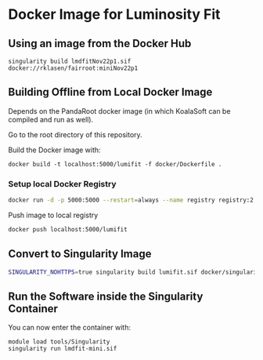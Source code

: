 # Docker Image for Luminosity Fit

## Using an image from the Docker Hub

```
singularity build lmdfitNov22p1.sif docker://rklasen/fairroot:miniNov22p1
```

## Building Offline from Local Docker Image

Depends on the PandaRoot docker image (in which KoalaSoft can be compiled and run as well).

Go to the root directory of this repository.

Build the Docker image with:

```
docker build -t localhost:5000/lumifit -f docker/Dockerfile .
```

### Setup local Docker Registry

```bash
docker run -d -p 5000:5000 --restart=always --name registry registry:2
```

Push image to local registry

```bash
docker push localhost:5000/lumifit
```

## Convert to Singularity Image

```bash
SINGULARITY_NOHTTPS=true singularity build lumifit.sif docker/singularityRecipe.txt
```

## Run the Software inside the Singularity Container

You can now enter the container with:

```
module load tools/Singularity
singularity run lmdfit-mini.sif
```
